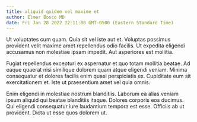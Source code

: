 ```yaml
---
title: aliquid quidem vel maxime et
author: Elmer Bosco MD
date: Fri Jan 28 2022 22:11:08 GMT-0500 (Eastern Standard Time)
---
```

Ut voluptates cum quam. Quia sit vel iste aut et. Voluptas possimus provident velit maxime amet repellendus odio facilis. Ut expedita eligendi accusamus non molestiae ipsam impedit. Aut asperiores est mollitia.

 Fugiat repellendus excepturi ex aspernatur et quo totam mollitia beatae. Ad eaque quaerat nisi similique dolorem quam atque eligendi veniam. Minima consequatur et dolores facilis enim quasi perspiciatis ex. Cupiditate eum sit exercitationem et. Iste ut praesentium amet vel quia omnis.

 Enim eligendi in molestiae nostrum blanditiis. Laborum ea alias veniam ipsum aliquid qui beatae blanditiis itaque. Dolores corporis eos ducimus. Qui eligendi consequatur iure laudantium tempora est esse. Officiis ab ut provident. Dicta ut esse quos dolorem ut.